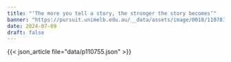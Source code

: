 ```yaml
---
title: "‘The more you tell a story, the stronger the story becomes’"
banner: "https://pursuit.unimelb.edu.au/__data/assets/image/0018/110781/1SongwritingIndigenousSongsLanguageCultureBanner.jpg"
date: 2024-07-09
draft: false
---
```


{{< json_article file="data/p110755.json" >}}